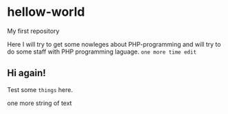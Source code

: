 # hellow-world

My first repository

Here I will try to get some nowleges about PHP-programming and will try to do some staff with PHP programming laguage.
`one more time edit`

## Hi again!
Test some `things` here.

one more string of text
